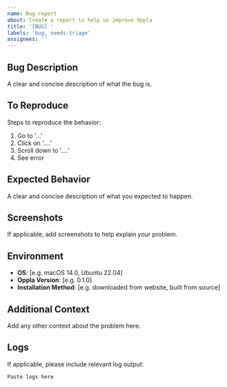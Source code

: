```yaml
---
name: Bug report
about: Create a report to help us improve Oppla
title: '[BUG] '
labels: 'bug, needs-triage'
assignees: ''
---
```


## Bug Description
A clear and concise description of what the bug is.

## To Reproduce
Steps to reproduce the behavior:
1. Go to '...'
2. Click on '....'
3. Scroll down to '....'
4. See error

## Expected Behavior
A clear and concise description of what you expected to happen.

## Screenshots
If applicable, add screenshots to help explain your problem.

## Environment
- **OS**: [e.g. macOS 14.0, Ubuntu 22.04]
- **Oppla Version**: [e.g. 0.1.0]
- **Installation Method**: [e.g. downloaded from website, built from source]

## Additional Context
Add any other context about the problem here.

## Logs
If applicable, please include relevant log output:
```
Paste logs here
```